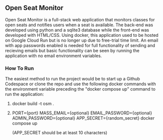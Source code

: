 ## Open Seat Monitor

Open Seat Monitor is a full-stack web application that monitors classes for open seats and notifies users when a seat is available. The back-end was developed using python and a sqlite3 database while the front-end was developed with HTML/CSS. Using docker, this application used to be hosted on Google Cloud Run but is no longer up due to free-trial time limit. An email with app passwords enabled is needed for full functionality of sending and recieving emails but basic functionality can be seen by running the application with no email environment variables.

### How To Run
The easiest method to run the project would be to start up a Github Codespace or clone the repo and use the following docker commands with the environment variable preceding the "docker compose up" command to run the application:

1. docker build -t osm .

2. PORT={port} MASS_EMAIL={optional} EMAIL_PASSWORD={optional} ADMIN_PASSWORD={optional} APP_SECRET={random_secret} docker compose up

   (APP_SECRET should be at least 10 characters) 
